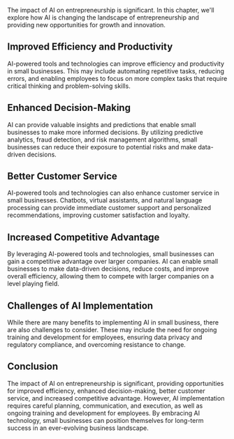 

The impact of AI on entrepreneurship is significant. In this chapter, we'll explore how AI is changing the landscape of entrepreneurship and providing new opportunities for growth and innovation.

Improved Efficiency and Productivity
------------------------------------

AI-powered tools and technologies can improve efficiency and productivity in small businesses. This may include automating repetitive tasks, reducing errors, and enabling employees to focus on more complex tasks that require critical thinking and problem-solving skills.

Enhanced Decision-Making
------------------------

AI can provide valuable insights and predictions that enable small businesses to make more informed decisions. By utilizing predictive analytics, fraud detection, and risk management algorithms, small businesses can reduce their exposure to potential risks and make data-driven decisions.

Better Customer Service
-----------------------

AI-powered tools and technologies can also enhance customer service in small businesses. Chatbots, virtual assistants, and natural language processing can provide immediate customer support and personalized recommendations, improving customer satisfaction and loyalty.

Increased Competitive Advantage
-------------------------------

By leveraging AI-powered tools and technologies, small businesses can gain a competitive advantage over larger companies. AI can enable small businesses to make data-driven decisions, reduce costs, and improve overall efficiency, allowing them to compete with larger companies on a level playing field.

Challenges of AI Implementation
-------------------------------

While there are many benefits to implementing AI in small business, there are also challenges to consider. These may include the need for ongoing training and development for employees, ensuring data privacy and regulatory compliance, and overcoming resistance to change.

Conclusion
----------

The impact of AI on entrepreneurship is significant, providing opportunities for improved efficiency, enhanced decision-making, better customer service, and increased competitive advantage. However, AI implementation requires careful planning, communication, and execution, as well as ongoing training and development for employees. By embracing AI technology, small businesses can position themselves for long-term success in an ever-evolving business landscape.
